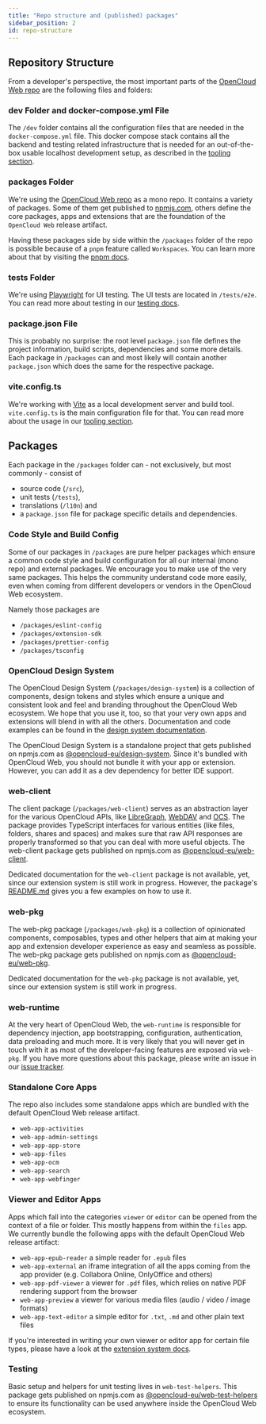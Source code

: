 ```yaml
---
title: "Repo structure and (published) packages"
sidebar_position: 2
id: repo-structure
---
```


## Repository Structure

From a developer's perspective, the most important parts of the [OpenCloud Web repo](https://github.com/opencloud-eu/web) are the following files and folders:

### dev Folder and docker-compose.yml File

The `/dev` folder contains all the configuration files that are needed in the `docker-compose.yml` file. This docker compose stack
contains all the backend and testing related infrastructure that is needed for an out-of-the-box usable localhost development setup,
as described in the [tooling section](./../development/tooling.md).

### packages Folder

We're using the [OpenCloud Web repo](https://github.com/opencloud-eu/web) as a mono repo. It contains a variety of packages. Some of them get
published to [npmjs.com](https://npmjs.com), others define the core packages, apps and extensions that are the foundation of
the `OpenCloud Web` release artifact.

Having these packages side by side within the `/packages` folder of the repo is possible because of a `pnpm` feature called `Workspaces`. You can learn more about that by visiting the [pnpm docs](https://pnpm.io/workspaces).

### tests Folder

We're using [Playwright](https://playwright.dev) for UI testing. The UI tests are located in `/tests/e2e`. You can read more about testing in our [testing docs](./../testing/running-tests.md).

### package.json File

This is probably no surprise: the root level `package.json` file defines the project information, build scripts, dependencies and some more details.
Each package in `/packages` can and most likely will contain another `package.json` which does the same for the respective package.

### vite.config.ts

We're working with [Vite](https://vitejs.dev) as a local development server and build tool. `vite.config.ts` is the main configuration file for that.
You can read more about the usage in our [tooling section](./../development/tooling.md).

## Packages

Each package in the `/packages` folder can - not exclusively, but most commonly - consist of

- source code (`/src`),
- unit tests (`/tests`),
- translations (`/l10n`) and
- a `package.json` file for package specific details and dependencies.

### Code Style and Build Config

Some of our packages in `/packages` are pure helper packages which ensure a common code style and build configuration for all our
internal (mono repo) and external packages. We encourage you to make use of the very same packages. This helps the community
understand code more easily, even when coming from different developers or vendors in the OpenCloud Web ecosystem.

Namely those packages are

- `/packages/eslint-config`
- `/packages/extension-sdk`
- `/packages/prettier-config`
- `/packages/tsconfig`

### OpenCloud Design System

The OpenCloud Design System (`/packages/design-system`) is a collection of components, design tokens and styles which ensure a
unique and consistent look and feel and branding throughout the OpenCloud Web ecosystem. We hope that you use it, too, so that your
very own apps and extensions will blend in with all the others. Documentation and code examples can be found in
the [design system documentation](https://docs.opencloud.eu/design-system/).

The OpenCloud Design System is a standalone project that gets published on npmjs.com as [@opencloud-eu/design-system](https://www.npmjs.com/package/@opencloud-eu/design-system). Since it's bundled with OpenCloud Web, you should not bundle it with your app or extension. However, you can add it as a dev dependency for better IDE support.

### web-client

The client package (`/packages/web-client`) serves as an abstraction layer for the various OpenCloud APIs, like
[LibreGraph](https://docs.opencloud.eu/apis/http/graph/), [WebDAV](https://docs.opencloud.eu/server/next/developer_manual/webdav_api/) and
[OCS](https://docs.opencloud.eu/server/next/developer_manual/core/apis/ocs-capabilities.html). The package provides TypeScript
interfaces for various entities (like files, folders, shares and spaces) and makes sure that raw API responses are properly
transformed so that you can deal with more useful objects. The web-client package gets published
on npmjs.com as [@opencloud-eu/web-client](https://www.npmjs.com/package/@opencloud-eu/web-client).

Dedicated documentation for the `web-client` package is not available, yet, since our extension system is still work in progress. However, the package's [README.md](https://github.com/opencloud-eu/web/blob/main/packages/web-client/README.md) gives you a few examples on how to use it.

### web-pkg

The web-pkg package (`/packages/web-pkg`) is a collection of opinionated components, composables, types and other helpers that aim
at making your app and extension developer experience as easy and seamless as possible. The web-pkg package gets published on
npmjs.com as [@opencloud-eu/web-pkg](https://www.npmjs.com/package/@opencloud-eu/web-pkg).

Dedicated documentation for the `web-pkg` package is not available, yet, since our extension system is still work in progress.

### web-runtime

At the very heart of OpenCloud Web, the `web-runtime` is responsible for dependency injection, app bootstrapping, configuration,
authentication, data preloading and much more.
It is very likely that you will never get in touch with it as most of the developer-facing features are exposed via `web-pkg`. If you
have more questions about this package, please write an issue in our [issue tracker](https://github.com/opencloud-eu/web/issues).

### Standalone Core Apps

The repo also includes some standalone apps which are bundled with the default OpenCloud Web release artifact.

- `web-app-activities`
- `web-app-admin-settings`
- `web-app-app-store`
- `web-app-files`
- `web-app-ocm`
- `web-app-search`
- `web-app-webfinger`

### Viewer and Editor Apps

Apps which fall into the categories `viewer` or `editor` can be opened from the context of a file or folder. This mostly happens from
within the `files` app. We currently bundle the following apps with the default OpenCloud Web release artifact:

- `web-app-epub-reader` a simple reader for `.epub` files
- `web-app-external` an iframe integration of all the apps coming from the app provider
  (e.g. Collabora Online, OnlyOffice and others)
- `web-app-pdf-viewer` a viewer for `.pdf` files, which relies on native PDF rendering support from the browser
- `web-app-preview` a viewer for various media files (audio / video / image formats)
- `web-app-text-editor` a simple editor for `.txt`, `.md` and other plain text files

If you're interested in writing your own viewer or editor app for certain file types, please have a look at the [extension system docs](./../extension-system).

### Testing

Basic setup and helpers for unit testing lives in `web-test-helpers`. This package gets published on npmjs.com as [@opencloud-eu/web-test-helpers](https://www.npmjs.com/package/@opencloud-eu/web-test-helpers) to ensure its functionality can be used anywhere inside the OpenCloud Web ecosystem.
